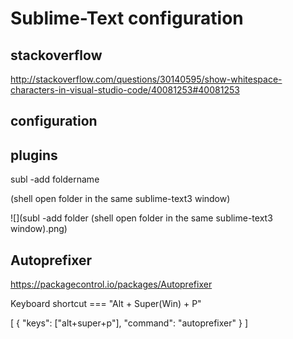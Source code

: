 # Sublime-Text configuration  

## stackoverflow  

http://stackoverflow.com/questions/30140595/show-whitespace-characters-in-visual-studio-code/40081253#40081253  


## configuration



## plugins  


subl -add foldername  

(shell open  folder  in the same sublime-text3 window)


![](subl -add folder (shell open  folder  in the same sublime-text3 window).png)


## Autoprefixer  

https://packagecontrol.io/packages/Autoprefixer


Keyboard shortcut === "Alt + Super(Win) + P"

[
    {
        "keys": ["alt+super+p"],
        "command": "autoprefixer"
    }
]

















